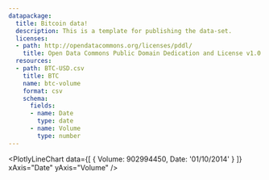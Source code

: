 ```yaml
---
datapackage:
  title: Bitcoin data!
  description: This is a template for publishing the data-set.  
  licenses:
  - path: http://opendatacommons.org/licenses/pddl/
    title: Open Data Commons Public Domain Dedication and License v1.0
  resources:
  - path: BTC-USD.csv
    title: BTC
    name: btc-volume
    format: csv
    schema:
      fields:
      - name: Date
        type: date
      - name: Volume
        type: number
---
```



<LineChart
  data="BTC-USD.csv"
  title="Bitcoin Data"
  xAxis="Date"
  yAxis="Volume"
/>

<PlotlyLineChart
  data={[
    {
      Volume: 902994450,
      Date: '01/10/2014'
    }
  ]}
  xAxis="Date"
  yAxis="Volume"
/>
